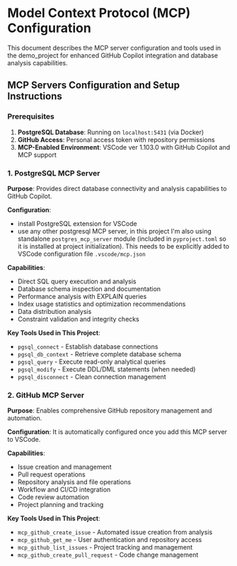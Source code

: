 # Model Context Protocol (MCP) Configuration

This document describes the MCP server configuration and tools used in the demo_project for enhanced GitHub Copilot integration and database analysis capabilities.

## MCP Servers Configuration and Setup Instructions

### Prerequisites

1. **PostgreSQL Database**: Running on `localhost:5431` (via Docker)
2. **GitHub Access**: Personal access token with repository permissions
3. **MCP-Enabled Environment**: VSCode ver 1.103.0 with GitHub Copilot and MCP support

### 1. PostgreSQL MCP Server

**Purpose**: Provides direct database connectivity and analysis capabilities to GitHub Copilot.

**Configuration**:

- install PostgreSQL extension for VSCode
- use any other postgresql MCP server, in this project I'm also using standalone `postgres_mcp_server` module (included in `pyproject.toml` so it is installed at project initialization). This needs to be explicitly added to VSCode configuration file `.vscode/mcp.json`

**Capabilities**:

- Direct SQL query execution and analysis
- Database schema inspection and documentation
- Performance analysis with EXPLAIN queries
- Index usage statistics and optimization recommendations
- Data distribution analysis
- Constraint validation and integrity checks

**Key Tools Used in This Project**:

- `pgsql_connect` - Establish database connections
- `pgsql_db_context` - Retrieve complete database schema
- `pgsql_query` - Execute read-only analytical queries
- `pgsql_modify` - Execute DDL/DML statements (when needed)
- `pgsql_disconnect` - Clean connection management

### 2. GitHub MCP Server

**Purpose**: Enables comprehensive GitHub repository management and automation.

**Configuration**:
It is automatically configured once you add this MCP server to VSCode.

**Capabilities**:

- Issue creation and management
- Pull request operations
- Repository analysis and file operations
- Workflow and CI/CD integration
- Code review automation
- Project planning and tracking

**Key Tools Used in This Project**:

- `mcp_github_create_issue` - Automated issue creation from analysis
- `mcp_github_get_me` - User authentication and repository access
- `mcp_github_list_issues` - Project tracking and management
- `mcp_github_create_pull_request` - Code change management
